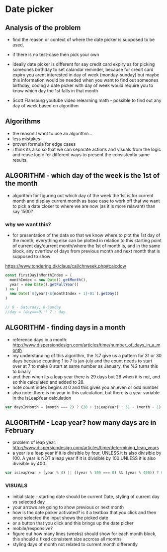 # Date picker

## Analysis of the problem
* find the reason or context of where the date picker is supposed to be used, 
* if there is no test-case then pick your own 
* ideally date picker is different for say credit card expiry as for picking someones birthday to set calandar reminder, because for credit card expiry you arent interested in day of week (monday-sunday) but maybe this information would be needed when you want to find out someones birthday, coding a date picker with day of week would require you to know which day the 1st falls in that month

* Scott Flansburg youtube video relearning math - possible to find out any day of week based on algorithm

## Algorithms
* the reason I want to use an algorithm...
* less mistakes
* proven formula for edge cases
* i think its also so that we can separate actions and visuals from the logic and reuse logic for different ways to present the consistently same results.

## ALGORITHM - which day of the week is the 1st of the month
* algorithm for figuring out which day of the week the 1st is for current month and display current month as base case to work off that we want to pick a date closer to where we are now (as it is more relavant) than say 1500?

### why we want this? 
* for presentation of the data so that we know where to plot the 1st day of the month, everything else can be plotted in relation to this starting point of current day/current month/where the 1st of month is, and in the same block, any overflow of days from previous month and next month that is supposed to show

https://www.tondering.dk/claus/cal/chrweek.php#calcdow

```js
const firstDayInMonthIndex = (
  monthIndex = new Date().getMonth(), 
  year = new Date().getFullYear()
) => (
  new Date(`${year}-${monthIndex + 1}-01`).getDay()
)

// 6 - Saturday, 0-Sunday
//day = (day===0) ? 7 : day
```

## ALGORITHM - finding days in a month
* reference days in a month: http://www.dispersiondesign.com/articles/time/number_of_days_in_a_month
* my understanding of this algorithm, the %7 give us a pattern for 31 or 30 days because counting 1 to 7 is jan-july and the count needs to start over at 7 to make 8 start at same number as January, the %2 turns this to binary
* and then when its a leap year there is 29 days but 28 when it is not, and so this calculated and added to 28.
* note count index begins at 0 and this gives you an even or odd number
* also note: there is no year in this calculation, but there is a year variable in the isLeapYear calculation

```js
var daysInMonth = (month === 2) ? (28 + isLeapYear) : 31 - (month - 1) % 7 % 2;
```

## ALGORITHM - Leap year? how many days are in February
* problem of leap year: http://www.dispersiondesign.com/articles/time/determining_leap_years
* a year is a leap year if it is divisible by four, UNLESS it is also divisible by 100. A year is NOT a leap year if it is divisible by 100 UNLESS it is also divisible by 400.

```js
var isLeapYear = (year % 4) || ((year % 100 === 0) && (year % 400)) ? 0 : 1;
```

### VISUALS
* initial state - starting date should be current Date, styling of current day vs selected day
* your arrows are going to show previous or next month
* how is the date picker activated? is it a textbox that you click and then once selected the input shows the picked date
* or a button that you click and this brings up the date picker
* mobile/responsive?
* figure out how many lines (weeks) should show for each month block, this should a fixed consistent size accross all months
* styling days of month not related to current month differently


